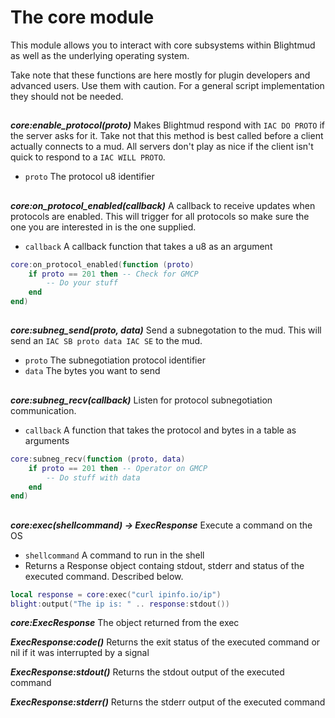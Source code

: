 # The core module

This module allows you to interact with core subsystems within Blightmud as
well as the underlying operating system.

Take note that these functions are here mostly for plugin developers and
advanced users.  Use them with caution. For a general script implementation
they should not be needed.

##

***core:enable_protocol(proto)***
Makes Blightmud respond with `IAC DO PROTO` if the server asks for it.  Take
not that this method is best called before a client actually connects to a mud.
All servers don't play as nice if the client isn't quick to respond to a `IAC
WILL PROTO`.

- `proto`     The protocol u8 identifier

##

***core:on_protocol_enabled(callback)***
A callback to receive updates when protocols are enabled. This will trigger for
all protocols so make sure the one you are interested in is the one supplied.

- `callback`  A callback function that takes a u8 as an argument

```lua
core:on_protocol_enabled(function (proto)
    if proto == 201 then -- Check for GMCP
        -- Do your stuff
    end
end)
```

##

***core:subneg_send(proto, data)***
Send a subnegotation to the mud. This will send an `IAC SB proto data IAC SE`
to the mud.

- `proto`     The subnegotiation protocol identifier
- `data`      The bytes you want to send

##

***core:subneg_recv(callback)***
Listen for protocol subnegotiation communication.

- `callback`  A function that takes the protocol and bytes in a table as arguments

```lua
core:subneg_recv(function (proto, data)
    if proto == 201 then -- Operator on GMCP
        -- Do stuff with data
    end
end)
```

##

***core:exec(shellcommand) -> ExecResponse***
Execute a command on the OS

- `shellcommand` A command to run in the shell
- Returns a Response object containg stdout, stderr and status of the executed
  command. Described below.

```lua
local response = core:exec("curl ipinfo.io/ip")
blight:output("The ip is: " .. response:stdout())
```

***core:ExecResponse***
The object returned from the exec

***ExecResponse:code()***
Returns the exit status of the executed command or nil if it was interrupted by a signal

***ExecResponse:stdout()***
Returns the stdout output of the executed command

***ExecResponse:stderr()***
Returns the stderr output of the executed command
